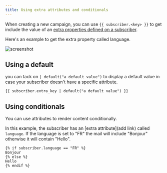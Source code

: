 ```yaml
---
title: Using extra attributes and conditionals
---
```


When creating a new campaign, you can use `{{ subscriber.<key> }}` to get include the value of an [extra properties  defined on a subscriber](/docs/self-hosted/v7/using-mailcoach/email-lists/adding-custom-attributes).

Here's an example to get the extra property called language.

![screenshot](/images/docs/self-hosted/v7/email-lists/language.jpg)

## Using a default

you can tack on  `| default("a default value")` to display a default value in case your subscriber doesn't have a specific attribute.

```twig
{{ subscriber.extra_key | default("a default value") }}
```

## Using conditionals

You can use attributes to render content conditionally. 

In this example, the subscriber has an [extra attribute](add link) called `language`. If the language is set to "FR" the mail will include "Bonjour" otherwise it will contain "Hello".

```twig
{% if subscriber.language == "FR" %}
Bonjour
{% else %}
Hello
{% endif %}
```
